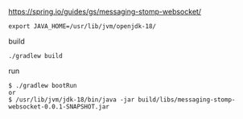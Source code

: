 https://spring.io/guides/gs/messaging-stomp-websocket/

```
export JAVA_HOME=/usr/lib/jvm/openjdk-18/
```

build
```
./gradlew build
```

run
```
$ ./gradlew bootRun
or
$ /usr/lib/jvm/jdk-18/bin/java -jar build/libs/messaging-stomp-websocket-0.0.1-SNAPSHOT.jar
```
